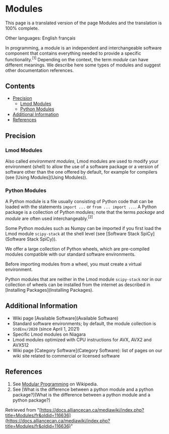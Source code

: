 # Modules

This page is a translated version of the page Modules and the translation is 100% complete.

Other languages: English français

In programming, a module is an independent and interchangeable software component that contains everything needed to provide a specific functionality.<sup>[1]</sup>  Depending on the context, the term *module* can have different meanings. We describe here some types of modules and suggest other documentation references.


## Contents

* [Precision](#precision)
    * [Lmod Modules](#lmod-modules)
    * [Python Modules](#python-modules)
* [Additional Information](#additional-information)
* [References](#references)


## Precision

### Lmod Modules

Also called *environment modules*, Lmod modules are used to modify your environment (shell) to allow the use of a software package or a version of software other than the one offered by default, for example for compilers (see [Using Modules](Using Modules)).


### Python Modules

A Python module is a file usually consisting of Python code that can be loaded with the statements `import ...` or `from ... import ...`. A Python package is a collection of Python modules; note that the terms *package* and *module* are often used interchangeably.<sup>[2]</sup>

Some Python modules such as Numpy can be imported if you first load the Lmod module `scipy-stack` at the shell level (see [Software Stack SpiCy](Software Stack SpiCy)).

We offer a large collection of Python wheels, which are pre-compiled modules compatible with our standard software environments.

Before importing modules from a wheel, you must create a virtual environment.

Python modules that are neither in the Lmod module `scipy-stack` nor in our collection of wheels can be installed from the internet as described in [Installing Packages](Installing Packages).


## Additional Information

* Wiki page [Available Software](Available Software)
* Standard software environments; by default, the module collection is `StdEnv/2020` (since April 1, 2021)
* Specific Lmod modules on Niagara
* Lmod modules optimized with CPU instructions for AVX, AVX2 and AVX512
* Wiki page [Category Software](Category Software): list of pages on our wiki site related to commercial or licensed software


## References

1. See [Modular Programming](https://en.wikipedia.org/wiki/Modular_programming) on Wikipedia.
2. See [What is the difference between a python module and a python package?](What is the difference between a python module and a python package?)


Retrieved from "[https://docs.alliancecan.ca/mediawiki/index.php?title=Modules/fr&oldid=116636](https://docs.alliancecan.ca/mediawiki/index.php?title=Modules/fr&oldid=116636)"
